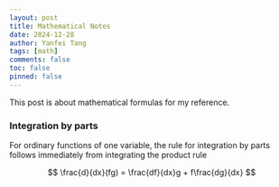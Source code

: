 ```yaml
---
layout: post
title: Mathematical Notes
date: 2024-12-28
author: Yanfei Tang
tags: [math]
comments: false
toc: false
pinned: false
---
```



This post is about mathematical formulas for my reference.

<!-- more -->

### Integration by parts

For ordinary functions of one variable, the rule for integration by parts follows immediately from integrating the product rule

$$
\frac{d}{dx}(fg) = \frac{df}{dx}g + f\frac{dg}{dx}
$$

